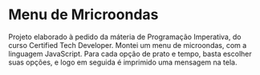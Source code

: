 # Menu de Mricroondas

Projeto elaborado à pedido da máteria de Programação Imperativa, do curso Certified Tech Developer.
Montei um menu de microondas, com a linguagem JavaScript.
Para cada opção de prato e tempo, basta escolher suas opções, e logo em seguida é imprimido uma mensagem na tela.
